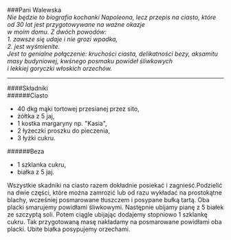 ###Pani Walewska  
*Nie będzie to biografia kochanki Napoleona, lecz przepis na ciasto, które od 30 lat jest przygotowywane na ważne okazje    
w moim domu. Z dwóch powodów:*  
 *1. zawsze się udaje i nie grozi wpadka,*  
 *2. jest wyśmienite.*   
*Jest to genialne połączenie: kruchości ciasta, delikatności bezy, aksamitu masy budyniowej, kwśnego posmaku powideł śliwkowych  
i lekkiej goryczki włoskich orzechów.*
***  
####Składniki  
######Ciasto  
* 40 dkg mąki tortowej przesianej przez sito,  
* żółtka z 5 jaj,  
* 1 kostka margaryny np. "Kasia",
* 2 łyżeczki proszku do pieczenia,
* 3 łyżki cukru.  

######Beza
* 1 szklanka cukru,
* białka z 5 jaj.  

Wszystkie skadniki na ciasto razem dokładnie posiekać i zagnieść.Podzielić na dwie części, które można zamrozić lub od razu wykładać na prostokątne blachy, wcześniej posmarowane tłuszczem i posypane bułką tartą. Oba placki smarujemy powidłami śliwkowymi. Następnie ubijamy pianę z 5 białek ze szczyptą soli. Potem ciągle ubijając dodajemy stopniowo 1 szklankę cukru. Tak przygotowaną masę nakładamy na posmarowane powidłami oba placki. Ubite białka posypujemy orzechami.

 

